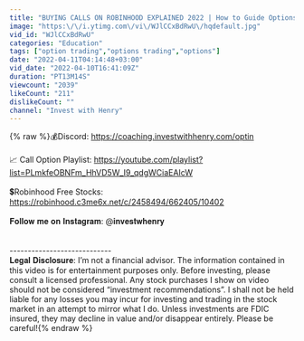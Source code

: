 ```yaml
---
title: "BUYING CALLS ON ROBINHOOD EXPLAINED 2022 | How to Guide Options Trading"
image: "https:\/\/i.ytimg.com\/vi\/WJlCCxBdRwU\/hqdefault.jpg"
vid_id: "WJlCCxBdRwU"
categories: "Education"
tags: ["option trading","options trading","options"]
date: "2022-04-11T04:14:48+03:00"
vid_date: "2022-04-10T16:41:09Z"
duration: "PT13M14S"
viewcount: "2039"
likeCount: "211"
dislikeCount: ""
channel: "Invest with Henry"
---
```

{% raw %}💰Discord: <a rel="nofollow" target="blank" href="https://coaching.investwithhenry.com/optin">https://coaching.investwithhenry.com/optin</a><br /><br />📈 Call Option Playlist: <a rel="nofollow" target="blank" href="https://youtube.com/playlist?list=PLmkfeOBNFm_HhVD5W_I9_qdgWCiaEAIcW">https://youtube.com/playlist?list=PLmkfeOBNFm_HhVD5W_I9_qdgWCiaEAIcW</a><br /><br />💲Robinhood Free Stocks:  <a rel="nofollow" target="blank" href="https://robinhood.c3me6x.net/c/2458494/662405/10402">https://robinhood.c3me6x.net/c/2458494/662405/10402</a><br /><br />𝐅𝐨𝐥𝐥𝐨𝐰 𝐦𝐞 𝐨𝐧 𝐈𝐧𝐬𝐭𝐚𝐠𝐫𝐚𝐦: @𝐢𝐧𝐯𝐞𝐬𝐭𝐰𝐡𝐞𝐧𝐫𝐲<br /><br /><br />----------------------------<br />𝐋𝐞𝐠𝐚𝐥 𝐃𝐢𝐬𝐜𝐥𝐨𝐬𝐮𝐫𝐞: I’m not a financial advisor. The information contained in this video is for entertainment purposes only. Before investing, please consult a licensed professional. Any stock purchases I show on video should not be considered “investment recommendations”. I shall not be held liable for any losses you may incur for investing and trading in the stock market in an attempt to mirror what I do. Unless investments are FDIC insured, they may decline in value and/or disappear entirely. Please be careful!{% endraw %}
